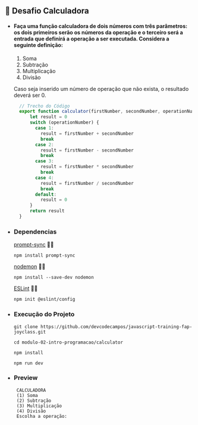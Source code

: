  ## 🚀 Desafio Calculadora
  - #### Faça uma função calculadora de dois números com três parâmetros: os dois primeiros serão os números da operação e o terceiro será a entrada que definirá a operação a ser executada. Considera a seguinte definição:
    1. Soma
    2. Subtração
    3. Multiplicação
    4. Divisão
    
    Caso seja inserido um número de operação que não exista, o resultado deverá ser 0.

    ```js
      // Trecho do Código
      export function calculator(firstNumber, secondNumber, operationNumber) {
          let result = 0
          switch (operationNumber) {
            case 1:
              result = firstNumber + secondNumber
              break
            case 2:
              result = firstNumber - secondNumber
              break
            case 3:
              result = firstNumber * secondNumber
              break
            case 4:
              result = firstNumber / secondNumber
              break
            default:
              result = 0
          }
          return result
      }
    ```

- ### Dependencias
  [prompt-sync](https://www.npmjs.com/package/prompt-sync) 📝🔗
   ```
  npm install prompt-sync
   ```
  
  [nodemon](https://www.npmjs.com/package/nodemon) 📝🔗
   ```
  npm install --save-dev nodemon
   ```

  [ESLint](https://eslint.org/docs/latest/use/getting-started) 📝🔗
   ```
  npm init @eslint/config
   ```

- ### Execução do Projeto
    ```
    git clone https://github.com/devcodecampos/javascript-training-fap-joyclass.git

    cd modulo-02-intro-programacao/calculator

    npm install

    npm run dev
    ```

- ### Preview
   ```
    CALCULADORA      
    (1) Soma
    (2) Subtração    
    (3) Multiplicação
    (4) Divisão      
    Escolha a operação: 
    ```